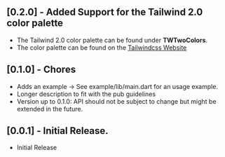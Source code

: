 ## [0.2.0] - Added Support for the Tailwind 2.0 color palette
* The Tailwind 2.0 color palette can be found under <b>TWTwoColors</b>.
* The color palette can be found on the [Tailwindcss Website](https://tailwindcss.com/docs/customizing-colors)


## [0.1.0] - Chores
* Adds an example -> See example/lib/main.dart for an usage example.
* Longer description to fit with the pub guidelines
* Version up to 0.1.0: API should not be subject to change but might be extended in the future.

## [0.0.1] - Initial Release.
* Initial Release